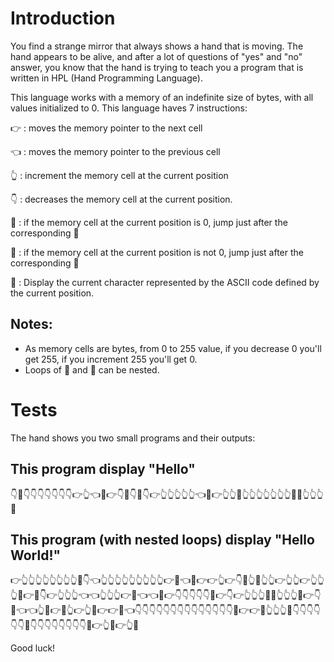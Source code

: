 # Introduction

You find a strange mirror that always shows a hand that is moving. 
The hand appears to be alive, and after a lot of questions of "yes" and "no" answer, you know that the hand is trying to teach you a program that is written in HPL (Hand Programming Language).

This language works with a memory of an indefinite size of bytes, with all values initialized to 0.
This language haves 7 instructions:

👉 : moves the memory pointer to the next cell

👈 : moves the memory pointer to the previous cell

👆 : increment the memory cell at the current position 

👇 : decreases the memory cell at the current position. 

🤜 : if the memory cell at the current position is 0, jump just after the corresponding 🤛

🤛 : if the memory cell at the current position is not 0, jump just after the corresponding 🤜

👊 : Display the current character represented by the ASCII code defined by the current position.

## Notes:
- As memory cells are bytes, from 0 to 255 value, if you decrease 0 you'll get  255, if you increment 255 you'll get 0.
- Loops of 🤜 and 🤛 can be nested. 

# Tests
The hand shows you two small programs and their outputs:

## This program display "Hello"
👇🤜👇👇👇👇👇👇👇👉👆👈🤛👉👇👊👇🤜👇👉👆👆👆👆👆👈🤛👉👆👆👊👆👆👆👆👆👆👆👊👊👆👆👆👊

## This program (with nested loops) display "Hello World!"
👉👆👆👆👆👆👆👆👆🤜👇👈👆👆👆👆👆👆👆👆👆👉🤛👈👊👉👉👆👉👇🤜👆🤛👆👆👉👆👆👉👆👆👆🤜👉🤜👇👉👆👆👆👈👈👆👆👆👉🤛👈👈🤛👉👇👇👇👇👇👊👉👇👉👆👆👆👊👊👆👆👆👊👉👇👊👈👈👆🤜👉🤜👆👉👆🤛👉👉🤛👈👇👇👇👇👇👇👇👇👇👇👇👇👇👇👊👉👉👊👆👆👆👊👇👇👇👇👇👇👊👇👇👇👇👇👇👇👇👊👉👆👊👉👆👊


Good luck!

